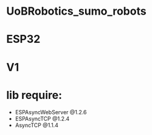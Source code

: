 # UoBRobotics_sumo_robots
# ESP32 
# V1
# lib require:
* ESPAsyncWebServer @1.2.6
* ESPAsyncTCP @1.2.4
* AsyncTCP @1.1.4
